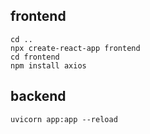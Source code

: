 ## frontend
```
cd ..
npx create-react-app frontend
cd frontend
npm install axios

```

## backend

```
uvicorn app:app --reload

```